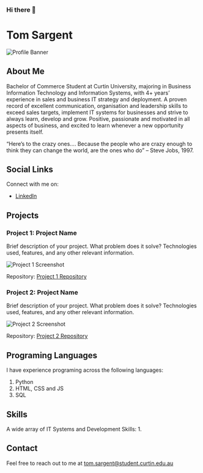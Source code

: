### Hi there 👋

<!--
**Toms201/Toms201** is a ✨ _special_ ✨ repository because its `README.md` (this file) appears on your GitHub profile.

Here are some ideas to get you started:

- 🔭 I’m currently working on ...
- 🌱 I’m currently learning ...
- 👯 I’m looking to collaborate on ...
- 🤔 I’m looking for help with ...
- 💬 Ask me about ...
- 📫 How to reach me: ...
- 😄 Pronouns: ...
- ⚡ Fun fact: ...
-->

# Tom Sargent

![Profile Banner](link_to_your_banner_image)

## About Me

Bachelor of Commerce Student at Curtin University, majoring in Business Information Technology and
Information Systems, with 4+ years’ experience in sales and business IT strategy and deployment. A proven record of excellent communication, organisation and leadership skills to exceed sales targets,
implement IT systems for businesses and strive to always learn, develop and grow. Positive,
passionate and motivated in all aspects of business, and excited to learn whenever a new
opportunity presents itself.

“Here’s to the crazy ones…. Because the people who are crazy enough to think they can change the
world, are the ones who do” – Steve Jobs, 1997.

## Social Links

Connect with me on:
- [LinkedIn](https://www.linkedin.com/in/tomsargentperth)

## Projects

### Project 1: Project Name

Brief description of your project. What problem does it solve? Technologies used, features, and any other relevant information.

![Project 1 Screenshot](link_to_project_screenshot)

Repository: [Project 1 Repository](https://github.com/yourusername/project1)

### Project 2: Project Name

Brief description of your project. What problem does it solve? Technologies used, features, and any other relevant information.

![Project 2 Screenshot](link_to_project_screenshot)

Repository: [Project 2 Repository](https://github.com/yourusername/project2)

## Programing Languages
I have experience programing across the following languages:
1. Python
2. HTML, CSS and JS
3. SQL

## Skills

A wide array of IT Systems and Development Skills:
1. 

## Contact

Feel free to reach out to me at tom.sargent@student.curtin.edu.au

